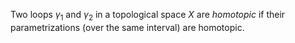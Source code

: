 Two loops $\gamma_1$ and $\gamma_2$ in a topological space $X$ are *homotopic* if their parametrizations (over the same interval) are homotopic.

